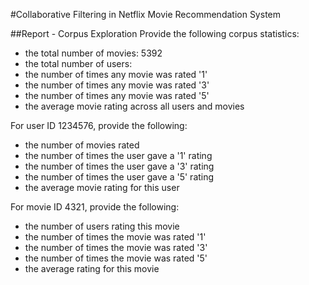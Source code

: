 #Collaborative Filtering in Netflix Movie Recommendation System


##Report - Corpus Exploration
Provide the following corpus statistics:
* the total number of movies: 5392
* the total number of users: 
* the number of times any movie was rated '1'
* the number of times any movie was rated '3'
* the number of times any movie was rated '5'
* the average movie rating across all users and movies

For user ID 1234576, provide the following:
* the number of movies rated
* the number of times the user gave a '1' rating
* the number of times the user gave a '3' rating
* the number of times the user gave a '5' rating
* the average movie rating for this user

For movie ID 4321, provide the following:
* the number of users rating this movie
* the number of times the movie was rated '1'
* the number of times the movie was rated '3'
* the number of times the movie was rated '5'
* the average rating for this movie

